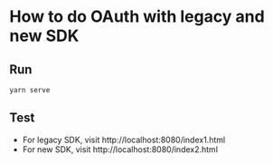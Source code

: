 # How to do OAuth with legacy and new SDK

## Run

```
yarn serve
```

## Test

- For legacy SDK, visit http://localhost:8080/index1.html
- For new SDK, visit http://localhost:8080/index2.html
